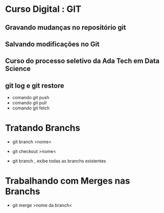 # Curso Digital : GIT

## Gravando mudanças no repositório git

## Salvando modificações no Git

## Curso do processo seletivo da Ada Tech em Data Science

## git log e git restore

* comando git push
* comando git pull
* comando git fetch

# Tratando Branchs

* git branch >nome<

* git checkout >nome<

* git branch , exibe todas as branchs existentes

# Trabalhando com Merges nas Branchs

* git merge >nome da branch< 